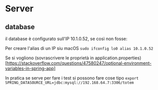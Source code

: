 # Server

## database

il database è configurato sull'IP 10.1.0.52, se così non fosse:

Per creare l'alias di un IP siu macOS `sudo ifconfig lo0 alias 10.1.0.52`

Se si vogliono (sovrascrivere le proprietà in application.properties)
[https://stackoverflow.com/questions/47580247/optional-environment-variables-in-spring-app]

In pratica se serve per fare i test si possono fare cose tipo
`export SPRING_DATASOURCE_URL=jdbc:mysql://192.168.64.7:3306/totem`
